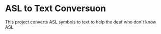 # ASL to Text Conversuon
This project converts ASL symbols to text to help the deaf who don't know ASL
